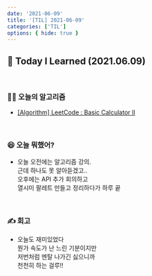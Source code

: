 ```yaml
---
date: '2021-06-09'
title: '[TIL] 2021-06-09'
categories: ['TIL']
options: { hide: true }
---
```


## 🚀 Today I Learned (2021.06.09)

<br/>

### **👨‍💻 오늘의 알고리즘**

-   [[Algorithm] LeetCode : Basic Calculator II](https://17-sss.github.io/2021-06-09-Basic_Calculator_II)

<br/>

### **😆 오늘 뭐했어?**

-   오늘 오전에는 알고리즘 강의.  
    근데 하나도 못 알아듣겠고..  
    오후에는 API 추가 회의하고  
    열시미 팔레트 만들고 정리하다가 하루 끝

<br/>

### **✍️ 회고**

-   오늘도 재미있었다  
    뭔가 속도가 난 느린 기분이지만  
    저번처럼 멘탈 나가긴 싫으니까  
    천천히 하는 걸루!!
